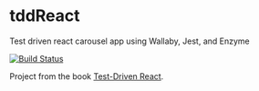 # tddReact
Test driven react carousel app using Wallaby, Jest, and Enzyme

[![Build Status](https://travis-ci.com/armonkahil/tddReact.svg?branch=master)](https://travis-ci.com/armonkahil/tddReact)

Project from the book
[Test-Driven React](​https://pragprog.com/book/tbreact/test-driven-react​).